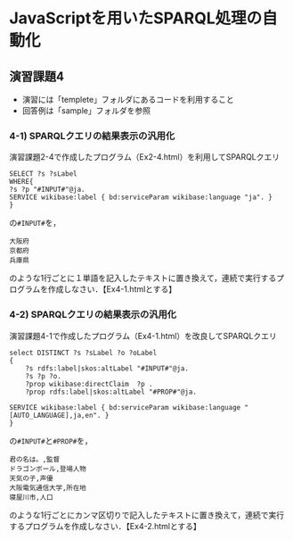 # JavaScriptを用いたSPARQL処理の自動化
## 演習課題4 
- 演習には「templete」フォルダにあるコードを利用すること 
- 回答例は「sample」フォルダを参照 
### 4-1) SPARQLクエリの結果表示の汎用化 
演習課題2-4で作成したプログラム（Ex2-4.html）を利用してSPARQLクエリ
```
SELECT ?s ?sLabel 
WHERE{
?s ?p "#INPUT#"@ja.
SERVICE wikibase:label { bd:serviceParam wikibase:language "ja". }
}     
```
の`#INPUT#`を，
```
大阪府
京都府
兵庫県 
```
のような1行ごとに１単語を記入したテキストに置き換えて，連続で実行するプログラムを作成しなさい．【Ex4-1.htmlとする】
  
### 4-2) SPARQLクエリの結果表示の汎用化 
演習課題4-1で作成したプログラム（Ex4-1.html）を改良してSPARQLクエリ
```
select DISTINCT ?s ?sLabel ?o ?oLabel
{ 
    ?s rdfs:label|skos:altLabel "#INPUT#"@ja. 
    ?s ?p ?o.
    ?prop wikibase:directClaim  ?p . 
    ?prop rdfs:label|skos:altLabel "#PROP#"@ja.

SERVICE wikibase:label { bd:serviceParam wikibase:language "[AUTO_LANGUAGE],ja,en". }
}      
```
の`#INPUT#`と`#PROP#`を，
```
君の名は。,監督
ドラゴンボール,登場人物
天気の子,声優
大阪電気通信大学,所在地
寝屋川市,人口 
```
のような1行ごとにカンマ区切りで記入したテキストに置き換えて，連続で実行するプログラムを作成しなさい．【Ex4-2.htmlとする】
  　
